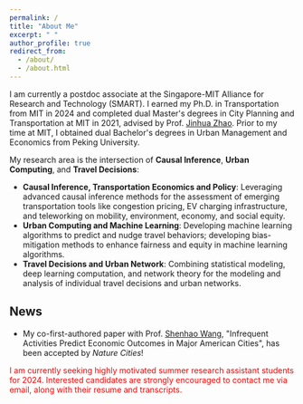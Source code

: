 ```yaml
---
permalink: /
title: "About Me"
excerpt: " "
author_profile: true
redirect_from: 
  - /about/
  - /about.html
---
```


I am currently a postdoc associate at the Singapore-MIT Alliance for Research and Technology (SMART). I earned my Ph.D. in Transportation from MIT in 2024 and completed dual Master's degrees in City Planning and Transportation at MIT in 2021, advised by Prof. [Jinhua Zhao](https://dusp.mit.edu/people/jinhua-zhao). Prior to my time at MIT, I obtained dual Bachelor's degrees in Urban Management and Economics from Peking University.


My research area is the intersection of **Causal Inference**, **Urban Computing**, and **Travel Decisions**:

* **Causal Inference, Transportation Economics and Policy**: Leveraging advanced causal inference methods for the assessment of emerging transportation tools like congestion pricing, EV charging infrastructure, and teleworking on mobility, environment, economy, and social equity.
* **Urban Computing and Machine Learning**: Developing machine learning algorithms to predict and nudge travel behaviors; developing bias-mitigation methods to enhance fairness and equity in machine learning algorithms.
* **Travel Decisions and Urban Network**: Combining statistical modeling, deep learning computation, and network theory for the modeling and analysis of individual travel decisions and urban networks.

## News
* My co-first-authored paper with Prof. [Shenhao Wang](https://dcp.ufl.edu/urp/people_wang_s/), "Infrequent Activities Predict Economic Outcomes in Major American Cities", has been accepted by <i> Nature Cities</i>!

<p style="color:red">I am currently seeking highly motivated summer research assistant students for 2024. Interested candidates are strongly encouraged to contact me via email, along with their resume and transcripts. </p>
<!-- My research focuses on (1) causal inference in urban economics and transportation and (2) enhancing machine learning fairness in transportation planning and policy-making.  My previous research involves using causal inference methods to assess the impacts of emerging transportation tools like congestion pricing, EV charging infrastructure, and teleworking on mobility, environment, economy, and social equity. I am also committed to developing bias-mitigation algorithms to enhance fairness and equity in travel behavior analysis and demand prediction. -->
